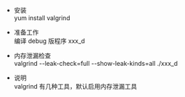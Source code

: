 * 安装  
yum install valgrind

* 准备工作  
编译 debug 版程序 xxx_d 

* 内存泄漏检查  
valgrind --leak-check=full --show-leak-kinds=all ./xxx_d  

* 说明  
valgrind 有几种工具，默认启用内存泄漏工具
